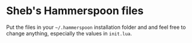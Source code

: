 # Sheb's Hammerspoon files

Put the files in your `~/.hammerspoon` installation folder and and feel free to change anything, especially the values in `init.lua`.